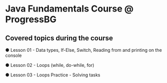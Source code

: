 # Java Fundamentals Course @ ProgressBG

## Covered topics during the course

● Lesson 01 - Data types, If-Else, Switch, Reading from and printing on the console

● Lesson 02 - Loops (while, do-while, for)

● Lesson 03 - Loops Practice - Solving tasks
